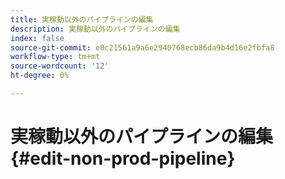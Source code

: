 ```yaml
---
title: 実稼動以外のパイプラインの編集
description: 実稼動以外のパイプラインの編集
index: false
source-git-commit: e0c21561a9a6e2940768ecb86da9b4d16e2fbfa8
workflow-type: tm+mt
source-wordcount: '12'
ht-degree: 0%

---
```



# 実稼動以外のパイプラインの編集 {#edit-non-prod-pipeline}
